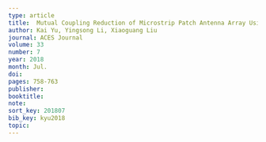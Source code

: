```yaml
---
type: article
title:  Mutual Coupling Reduction of Microstrip Patch Antenna Array Using Modified Split Ring Resonator Metamaterial Structures
author: Kai Yu, Yingsong Li, Xiaoguang Liu
journal: ACES Journal
volume: 33
number: 7
year: 2018
month: Jul.
doi:
pages: 758-763
publisher:
booktitle:
note:
sort_key: 201807
bib_key: kyu2018
topic:
---
```

